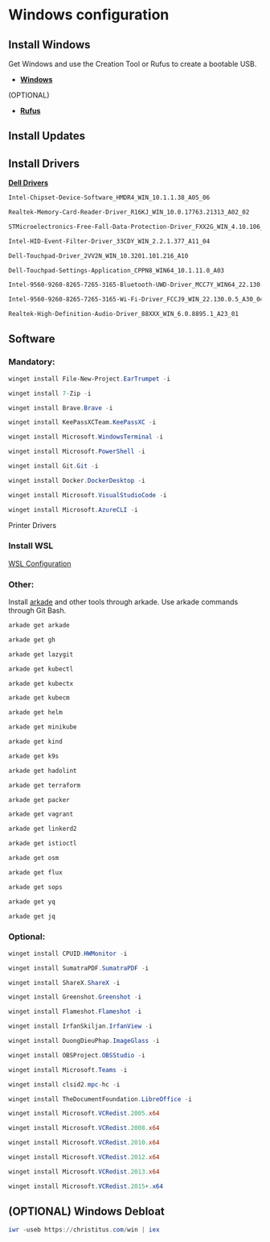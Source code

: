 # Windows configuration

## Install Windows

Get Windows and use the Creation Tool or Rufus to create a bootable USB.

* [**Windows**](https://www.microsoft.com/software-download/)

(OPTIONAL)

* [**Rufus**](https://github.com/pbatard/rufus)

## Install Updates

## Install Drivers

[**Dell Drivers**](https://www.dell.com/support/home/pl-pl/product-support/product/latitude-15-5580-laptop/drivers)

```txt
Intel-Chipset-Device-Software_HMDR4_WIN_10.1.1.38_A05_06

Realtek-Memory-Card-Reader-Driver_R16KJ_WIN_10.0.17763.21313_A02_02

STMicroelectronics-Free-Fall-Data-Protection-Driver_FXX2G_WIN_4.10.106_A02

Intel-HID-Event-Filter-Driver_33CDY_WIN_2.2.1.377_A11_04

Dell-Touchpad-Driver_2VV2N_WIN_10.3201.101.216_A10

Dell-Touchpad-Settings-Application_CPPN8_WIN64_10.1.11.0_A03

Intel-9560-9260-8265-7265-3165-Bluetooth-UWD-Driver_MCC7Y_WIN64_22.130.0.2_A34_02

Intel-9560-9260-8265-7265-3165-Wi-Fi-Driver_FCCJ9_WIN_22.130.0.5_A30_04

Realtek-High-Definition-Audio-Driver_88XXX_WIN_6.0.8895.1_A23_01
```

## Software

### **Mandatory:**

```powershell
winget install File-New-Project.EarTrumpet -i

winget install 7-Zip -i

winget install Brave.Brave -i

winget install KeePassXCTeam.KeePassXC -i

winget install Microsoft.WindowsTerminal -i

winget install Microsoft.PowerShell -i

winget install Git.Git -i

winget install Docker.DockerDesktop -i

winget install Microsoft.VisualStudioCode -i

winget install Microsoft.AzureCLI -i
```

Printer Drivers

### **Install WSL**

[WSL Configuration](https://github.com/RustyTake-Off/my-configs/tree/main/wsl_2)

### **Other:**

Install [arkade](https://github.com/alexellis/arkade) and other tools through arkade. Use arkade commands through Git Bash.

```bash
arkade get arkade

arkade get gh

arkade get lazygit

arkade get kubectl

arkade get kubectx

arkade get kubecm

arkade get helm

arkade get minikube

arkade get kind

arkade get k9s

arkade get hadolint

arkade get terraform

arkade get packer

arkade get vagrant

arkade get linkerd2

arkade get istioctl

arkade get osm

arkade get flux

arkade get sops

arkade get yq

arkade get jq
```

### **Optional:**

```powershell
winget install CPUID.HWMonitor -i

winget install SumatraPDF.SumatraPDF -i

winget install ShareX.ShareX -i

winget install Greenshot.Greenshot -i

winget install Flameshot.Flameshot -i

winget install IrfanSkiljan.IrfanView -i

winget install DuongDieuPhap.ImageGlass -i

winget install OBSProject.OBSStudio -i

winget install Microsoft.Teams -i

winget install clsid2.mpc-hc -i

winget install TheDocumentFoundation.LibreOffice -i

winget install Microsoft.VCRedist.2005.x64

winget install Microsoft.VCRedist.2008.x64

winget install Microsoft.VCRedist.2010.x64

winget install Microsoft.VCRedist.2012.x64

winget install Microsoft.VCRedist.2013.x64

winget install Microsoft.VCRedist.2015+.x64
```

## (OPTIONAL) Windows Debloat

```powershell
iwr -useb https://christitus.com/win | iex
```
